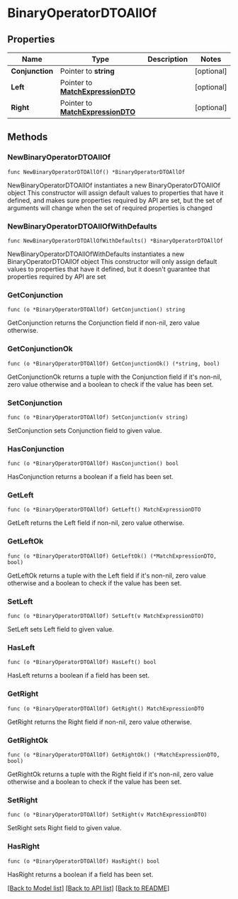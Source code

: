 # BinaryOperatorDTOAllOf

## Properties

Name | Type | Description | Notes
------------ | ------------- | ------------- | -------------
**Conjunction** | Pointer to **string** |  | [optional] 
**Left** | Pointer to [**MatchExpressionDTO**](MatchExpressionDTO.md) |  | [optional] 
**Right** | Pointer to [**MatchExpressionDTO**](MatchExpressionDTO.md) |  | [optional] 

## Methods

### NewBinaryOperatorDTOAllOf

`func NewBinaryOperatorDTOAllOf() *BinaryOperatorDTOAllOf`

NewBinaryOperatorDTOAllOf instantiates a new BinaryOperatorDTOAllOf object
This constructor will assign default values to properties that have it defined,
and makes sure properties required by API are set, but the set of arguments
will change when the set of required properties is changed

### NewBinaryOperatorDTOAllOfWithDefaults

`func NewBinaryOperatorDTOAllOfWithDefaults() *BinaryOperatorDTOAllOf`

NewBinaryOperatorDTOAllOfWithDefaults instantiates a new BinaryOperatorDTOAllOf object
This constructor will only assign default values to properties that have it defined,
but it doesn't guarantee that properties required by API are set

### GetConjunction

`func (o *BinaryOperatorDTOAllOf) GetConjunction() string`

GetConjunction returns the Conjunction field if non-nil, zero value otherwise.

### GetConjunctionOk

`func (o *BinaryOperatorDTOAllOf) GetConjunctionOk() (*string, bool)`

GetConjunctionOk returns a tuple with the Conjunction field if it's non-nil, zero value otherwise
and a boolean to check if the value has been set.

### SetConjunction

`func (o *BinaryOperatorDTOAllOf) SetConjunction(v string)`

SetConjunction sets Conjunction field to given value.

### HasConjunction

`func (o *BinaryOperatorDTOAllOf) HasConjunction() bool`

HasConjunction returns a boolean if a field has been set.

### GetLeft

`func (o *BinaryOperatorDTOAllOf) GetLeft() MatchExpressionDTO`

GetLeft returns the Left field if non-nil, zero value otherwise.

### GetLeftOk

`func (o *BinaryOperatorDTOAllOf) GetLeftOk() (*MatchExpressionDTO, bool)`

GetLeftOk returns a tuple with the Left field if it's non-nil, zero value otherwise
and a boolean to check if the value has been set.

### SetLeft

`func (o *BinaryOperatorDTOAllOf) SetLeft(v MatchExpressionDTO)`

SetLeft sets Left field to given value.

### HasLeft

`func (o *BinaryOperatorDTOAllOf) HasLeft() bool`

HasLeft returns a boolean if a field has been set.

### GetRight

`func (o *BinaryOperatorDTOAllOf) GetRight() MatchExpressionDTO`

GetRight returns the Right field if non-nil, zero value otherwise.

### GetRightOk

`func (o *BinaryOperatorDTOAllOf) GetRightOk() (*MatchExpressionDTO, bool)`

GetRightOk returns a tuple with the Right field if it's non-nil, zero value otherwise
and a boolean to check if the value has been set.

### SetRight

`func (o *BinaryOperatorDTOAllOf) SetRight(v MatchExpressionDTO)`

SetRight sets Right field to given value.

### HasRight

`func (o *BinaryOperatorDTOAllOf) HasRight() bool`

HasRight returns a boolean if a field has been set.


[[Back to Model list]](../README.md#documentation-for-models) [[Back to API list]](../README.md#documentation-for-api-endpoints) [[Back to README]](../README.md)


